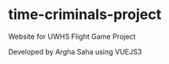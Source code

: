 # time-criminals-project
Website for UWHS Flight Game Project

Developed by Argha Saha using VUEJS3
